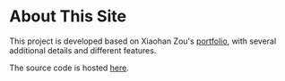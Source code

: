 # About This Site

This project is developed based on Xiaohan Zou's [portfolio](https://portfolio.zxh.io/), with several additional details and different features.

The source code is hosted [here](https://github.com/Glanfaloth/portfolio).
